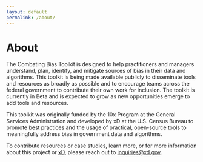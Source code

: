 ```yaml
---
layout: default
permalink: /about/
---
```


# About

The Combating Bias Toolkit is designed to help practitioners and managers understand, plan, identify, and mitigate sources of bias in their data and algorithms. This toolkit is being made available publicly to disseminate tools and resources as broadly as possible and to encourage teams across the federal government to contribute their own work for inclusion. The toolkit is currently in Beta and is expected to grow as new opportunities emerge to add tools and resources.

This toolkit was originally funded by the 10x Program at the General Services Administration and developed by xD at the U.S. Census Bureau to promote best practices and the usage of practical, open-source tools to meaningfully address bias in government data and algorithms.

To contribute resources or case studies, learn more, or for more information about this project or [xD](https://www.xd.gov), please reach out to [inquiries@xd.gov](mailto:inquiries@xd.gov).